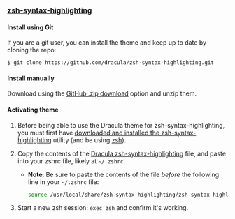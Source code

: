 ### [zsh-syntax-highlighting](https://github.com/zsh-users/zsh-syntax-highlighting)


#### Install using Git

If you are a git user, you can install the theme and keep up to date by cloning the repo:

    $ git clone https://github.com/dracula/zsh-syntax-highlighting.git

#### Install manually

Download using the [GitHub .zip download](https://github.com/dracula/zsh-syntax-highlighting/archive/master.zip) option and unzip them.

#### Activating theme

1. Before being able to use the Dracula theme for zsh-syntax-highlighting, you must first have [downloaded and installed the zsh-syntax-highlighting](https://github.com/zsh-users/zsh-syntax-highlighting/blob/master/INSTALL.md) utility (and be using [zsh](https://github.com/ohmyzsh/ohmyzsh/wiki/Installing-ZSH)).

2. Copy the contents of the [Dracula zsh-syntax-highlighting](https://github.com/bigpick/zsh-syntax-highlighting/blob/master/zsh-syntax-highlighting.sh) file, and paste into your zshrc file, likely at `~/.zshrc`.

   * **Note**: Be sure to paste the contents of the file _before_ the following line in your `~/.zshrc` file:

      ```bash
      source /usr/local/share/zsh-syntax-highlighting/zsh-syntax-highlighting.zsh
      ```

3. Start a new zsh session: `exec zsh` and confirm it's working.
